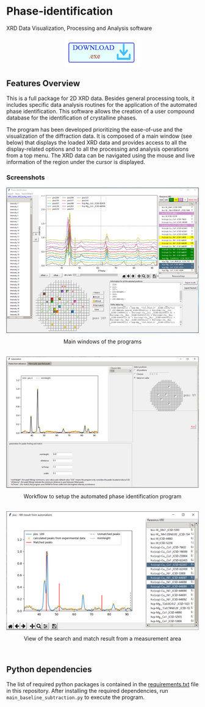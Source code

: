 # Phase-identification
XRD Data Visualization, Processing and Analysis software

<p align="center">
    <a href="https://ruhr-uni-bochum.sciebo.de/s/CQGUzLVrRwnr6TE" target="_blank">
        <img align="center" width = "200" alt="download" src="/assets/download_logo1.png"/>
    </a>
</p>

## Features Overview
This is a full package for 2D
XRD data. Besides general processing tools, it includes specific data analysis routines for the
application of the automated phase identification. This software allows the creation of a user compound database for the identification of crystalline
phases.

The program has been developed prioritizing the ease-of-use and the
visualization of the diffraction data. It is composed of a main window (see below) that displays
the loaded XRD data and provides access to all the display-related options and to all the processing
and analysis operations from a top menu. The XRD data can be navigated using the mouse and live information of the region under the cursor is
displayed. 

### Screenshots

<div align = "center">
  <img align = "center" width = "700" src = "/assets/image1.png"/>
    <p align = "center">Main windows of the programs</p><br>
  <img align = "center" width = "600" src = "/assets/image2.png"/>
    <p align = "center">Workflow to setup the automated phase identification program</p><br>
  <img align = "center" width = "600" src = "/assets/image3.png"/>
    <p align = "center">View of the search and match result from a measurement area</p><br>
</div>


## Python dependencies
The list of required python packages is contained in the [requirements.txt](requirements.txt) file in this repository. After installing the required dependencies, run `main_baseline_subtraction.py` to execute the program.
